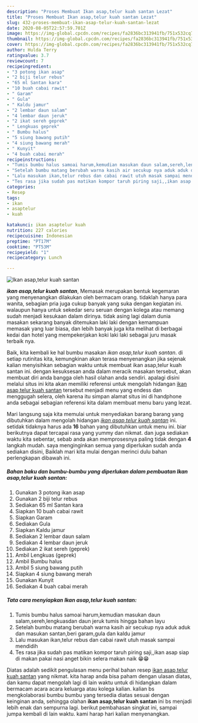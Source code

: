 ```yaml
---
description: "Proses Membuat Ikan asap,telur kuah santan Lezat"
title: "Proses Membuat Ikan asap,telur kuah santan Lezat"
slug: 432-proses-membuat-ikan-asap-telur-kuah-santan-lezat
date: 2020-08-05T22:57:59.701Z
image: https://img-global.cpcdn.com/recipes/fa2836bc313941fb/751x532cq70/ikan-asaptelur-kuah-santan-foto-resep-utama.jpg
thumbnail: https://img-global.cpcdn.com/recipes/fa2836bc313941fb/751x532cq70/ikan-asaptelur-kuah-santan-foto-resep-utama.jpg
cover: https://img-global.cpcdn.com/recipes/fa2836bc313941fb/751x532cq70/ikan-asaptelur-kuah-santan-foto-resep-utama.jpg
author: Hulda Terry
ratingvalue: 3.7
reviewcount: 7
recipeingredient:
- "3 potong ikan asap"
- "2 biji telur rebus"
- "65 ml Santan kara"
- "10 buah cabai rawit"
- " Garam"
- " Gula"
- " Kaldu jamur"
- "2 lembar daun salam"
- "4 lembar daun jeruk"
- "2 ikat sereh geprek"
- " Lengkuas geprek"
- " Bumbu halus"
- "5 siung bawang putih"
- "4 siung bawang merah"
- " Kunyit"
- "4 buah cabai merah"
recipeinstructions:
- "Tumis bumbu halus samoai harum,kemudian masukan daun salam,sereh,lengkuasdan daun jeruk tumis hingga bahan layu"
- "Setelah bumbu matang berubah warna kasih air secukup nya aduk aduk dan masukan santan,beri garam,gula dan kaldu jamur"
- "Lalu masukan ikan,telur rebus dan cabai rawit utuh masak sampai mendidih"
- "Tes rasa jika sudah pas matikan kompor taruh piring saji,,ikan asap siap di makan pakai nasi anget bikin selera makan naik 😁😁"
categories:
- Resep
tags:
- ikan
- asaptelur
- kuah

katakunci: ikan asaptelur kuah 
nutrition: 227 calories
recipecuisine: Indonesian
preptime: "PT17M"
cooktime: "PT53M"
recipeyield: "1"
recipecategory: Lunch

---
```



![Ikan asap,telur kuah santan](https://img-global.cpcdn.com/recipes/fa2836bc313941fb/751x532cq70/ikan-asaptelur-kuah-santan-foto-resep-utama.jpg)

<b><i>ikan asap,telur kuah santan</i></b>, Memasak merupakan bentuk kegemaran yang menyenangkan dilakukan oleh bermacam orang. tidaklah hanya para wanita, sebagian pria juga cukup banyak yang suka dengan kegiatan ini. walaupun hanya untuk sekedar seru seruan dengan kolega atau memang sudah menjadi kesukaan dalam dirinya. tidak asing lagi dalam dunia masakan sekarang banyak ditemukan laki laki dengan kemampuan memasak yang luar biasa, dan lebih banyak juga kita melihat di berbagai kedai dan hotel yang mempekerjakan koki laki laki sebagai juru masak terbaik nya.



Baik, kita kembali ke hal bumbu masakan <i>ikan asap,telur kuah santan</i>. di setiap rutinitas kita, kemungkinan akan terasa menyenangkan jika sejenak kalian menyisihkan sebagian waktu untuk membuat ikan asap,telur kuah santan ini. dengan kesuksesan anda dalam meracik masakan tersebut, akan membuat diri anda bangga oleh hasil olahan anda sendiri. apalagi disini melalui situs ini kita akan memiliki referensi untuk mengolah hidangan <u>ikan asap,telur kuah santan</u> tersebut menjadi menu yang endess dan menggugah selera, oleh karena itu simpan alamat situs ini di handphone anda sebagai sebagian referensi kita dalam membuat menu baru yang lezat.


Mari langsung saja kita memulai untuk menyediakan barang barang yang dibutuhkan dalam mengolah hidangan <u><i>ikan asap,telur kuah santan</i></u> ini. setidak tidaknya harus ada <b>16</b> bahan yang dibutuhkan untuk menu ini. biar berikutnya dapat tercapai rasa yang yummy dan nikmat. dan juga sediakan waktu kita sebentar, sebab anda akan memprosesnya paling tidak dengan <b>4</b> langkah mudah. saya menginginkan semua yang diperlukan sudah anda sediakan disini, Baiklah mari kita mulai dengan merinci dulu bahan perlengkapan dibawah ini.

<!--inarticleads1-->

##### Bahan baku dan bumbu-bumbu yang diperlukan dalam pembuatan Ikan asap,telur kuah santan:

1. Gunakan 3 potong ikan asap
1. Gunakan 2 biji telur rebus
1. Sediakan 65 ml Santan kara
1. Siapkan 10 buah cabai rawit
1. Siapkan  Garam
1. Sediakan  Gula
1. Siapkan  Kaldu jamur
1. Sediakan 2 lembar daun salam
1. Sediakan 4 lembar daun jeruk
1. Sediakan 2 ikat sereh (geprek)
1. Ambil  Lengkuas (geprek)
1. Ambil  Bumbu halus
1. Ambil 5 siung bawang putih
1. Siapkan 4 siung bawang merah
1. Gunakan  Kunyit
1. Sediakan 4 buah cabai merah




<!--inarticleads2-->

##### Tata cara menyiapkan Ikan asap,telur kuah santan:

1. Tumis bumbu halus samoai harum,kemudian masukan daun salam,sereh,lengkuasdan daun jeruk tumis hingga bahan layu
1. Setelah bumbu matang berubah warna kasih air secukup nya aduk aduk dan masukan santan,beri garam,gula dan kaldu jamur
1. Lalu masukan ikan,telur rebus dan cabai rawit utuh masak sampai mendidih
1. Tes rasa jika sudah pas matikan kompor taruh piring saji,,ikan asap siap di makan pakai nasi anget bikin selera makan naik 😁😁




Diatas adalah sedikit pengulasan menu perihal bahan resep <u>ikan asap,telur kuah santan</u> yang nikmat. kita harap anda bisa paham dengan ulasan diatas, dan kamu dapat mengolah lagi di lain waktu untuk di hidangkan dalam bermacam acara acara keluarga atau kolega kalian. kalian bs mengkolaborasi bumbu bumbu yang tersedia diatas sesuai dengan keinginan anda, sehingga olahan <b>ikan asap,telur kuah santan</b> ini bs menjadi lebih enak dan sempurna lagi. berikut pembahasan singkat ini, sampai jumpa kembali di lain waktu. kami harap hari kalian menyenangkan.
